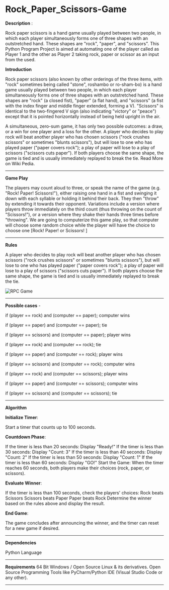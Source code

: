 # Rock_Paper_Scissors-Game

**Description** : 

Rock paper scissors is a hand game usually played between two people, in which each player simultaneously forms one of three shapes with an outstretched hand. These shapes are "rock", "paper", and "scissors". This Python Program Project is aimed at automating one of the player called as Player 1 and the other as Player 2 taking rock, paper or scissor as an input from the used.

**Introduction**

Rock paper scissors (also known by other orderings of the three items, with "rock" sometimes being called "stone", roshambo or ro-sham-bo) is a hand game usually played between two people, in which each player simultaneously forms one of three shapes with an outstretched hand. These shapes are "rock" (a closed fist), "paper" (a flat hand), and "scissors" (a fist with the index finger and middle finger extended, forming a V). "Scissors" is identical to the two-fingered V sign (also indicating "victory" or "peace") except that it is pointed horizontally instead of being held upright in the air.

A simultaneous, zero-sum game, it has only two possible outcomes: a draw, or a win for one player and a loss for the other. A player who decides to play rock will beat another player who has chosen scissors ("rock crushes scissors" or sometimes "blunts scissors"), but will lose to one who has played paper ("paper covers rock"); a play of paper will lose to a play of scissors ("scissors cuts paper"). If both players choose the same shape, the game is tied and is usually immediately replayed to break the tie. Read More on Wiki Pedia.
_____________________________________________________________________________________________________________________________________________________________________________________________________________________

**Game Play**

The players may count aloud to three, or speak the name of the game (e.g. "Rock! Paper! Scissors!"), either raising one hand in a fist and swinging it down with each syllable or holding it behind their back. They then "throw" by extending it towards their opponent. Variations include a version where players throw immediately on the third count (thus throwing on the count of "Scissors!"), or a version where they shake their hands three times before "throwing". We are going to computerize this game play, so that computer will choose some random choice while the player will have the choice to choose one [Rock! Paper! or Scissors! ]
_____________________________________________________________________________________________________________________________________________________________________________________________________________________

**Rules**

A player who decides to play rock will beat another player who has chosen scissors ("rock crushes scissors" or sometimes "blunts scissors"), but will lose to one who has played paper ("paper covers rock"); a play of paper will lose to a play of scissors ("scissors cuts paper"). If both players choose the same shape, the game is tied and is usually immediately replayed to break the tie.

![RPC Game](https://github.com/user-attachments/assets/936ee401-55ba-4660-a7f1-6b58c12d3df9)
_____________________________________________________________________________________________________________________________________________________________________________________________________________________

**Possible cases** -

if (player == rock) and (computer == paper); computer wins

if (player == paper) and (computer == paper); tie

if (player == scissors) and (computer == paper); player wins

if (player == rock) and (computer == rock); tie

if (player == paper) and (computer == rock); player wins

if (player == scissors) and (computer == rock); computer wins

if (player == rock) and (computer == scissors); player wins

if (player == paper) and (computer == scissors); computer wins

if (player == scissors) and (computer == scissors); tie
_____________________________________________________________________________________________________________________________________________________________________________________________________________________

**Algorithm**

**Initialize Timer**: 

Start a timer that counts up to 100 seconds.

**Countdown Phase**:

If the timer is less than 20 seconds: Display "Ready!"
If the timer is less than 30 seconds: Display "Count: 3"
If the timer is less than 40 seconds: Display "Count: 2"
If the timer is less than 50 seconds: Display "Count: 1"
If the timer is less than 60 seconds: Display "GO!"
Start the Game: When the timer reaches 60 seconds, both players make their choices (rock, paper, or scissors).

**Evaluate Winner**:

If the timer is less than 100 seconds, check the players' choices:
Rock beats Scissors
Scissors beats Paper
Paper beats Rock
Determine the winner based on the rules above and display the result.

**End Game**: 

The game concludes after announcing the winner, and the timer can reset for a new game if desired.
_____________________________________________________________________________________________________________________________________________________________________________________________________________________

**Dependencies**

Python Language
_____________________________________________________________________________________________________________________________________________________________________________________________________________________

**Requirements**
64 Bit Windows / Open Source Linux & its derivatives.
Open Source Programming Tools like PyCharm/Python IDE (Visual Studio Code or any other).
_____________________________________________________________________________________________________________________________________________________________________________________________________________________
